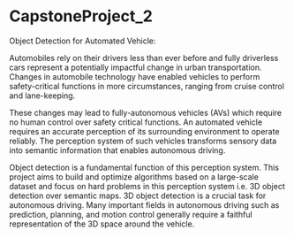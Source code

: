 # CapstoneProject_2
Object Detection for Automated Vehicle:

Automobiles rely on their drivers less than ever before and fully driverless cars represent a potentially 
impactful change in urban transportation. Changes in automobile technology have enabled vehicles to perform 
safety-critical functions in more circumstances, ranging from cruise control and lane-keeping.

These changes may lead to fully-autonomous vehicles (AVs) which require no human control over safety critical functions.
An automated vehicle requires an accurate perception of its surrounding environment to operate reliably. 
The perception system of such vehicles transforms sensory data into semantic information that enables autonomous driving.

Object detection is a fundamental function of this perception system. 
This project aims to build and optimize algorithms based on a large-scale dataset and focus on hard problems 
in this perception system i.e. 3D object detection over semantic maps. 
3D object detection is a crucial task for autonomous driving. 
Many important fields in autonomous driving such as prediction, planning, and motion control generally 
require a faithful representation of the 3D space around the vehicle.
